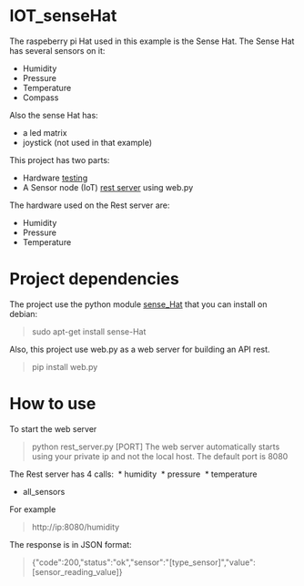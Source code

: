 # IOT_senseHat
The raspeberry pi Hat used in this example is the Sense Hat.
The Sense Hat has several sensors on it:
  * Humidity
  * Pressure
  * Temperature
  * Compass
  
Also the sense Hat has:
  * a led matrix
  * joystick (not used in that example)


This project has two parts:
  * Hardware [testing](https://github.com/TomasGiS/IOT_senseHat/tree/master/test) 
  * A Sensor node (IoT) [rest server](https://github.com/TomasGiS/IOT_senseHat/tree/master/rest_server) using web.py 

The hardware used on the Rest server are:
  * Humidity
  * Pressure
  * Temperature
  
  
# Project dependencies
The project use the python module [sense_Hat](http://pythonhosted.org/sense-hat/) that you can install on debian:
> sudo apt-get install sense-Hat

Also, this project use web.py as a web server for building an API rest.
> pip install web.py

# How to use
To start the web server
> python rest_server.py [PORT]
The web server automatically starts using your private ip and not the local host. The default port is 8080

The Rest server has 4 calls:
  * humidity
  * pressure
  * temperature
  * all_sensors
  
For example  
> http://ip:8080/humidity
  
The response is in JSON format:
> {"code":200,"status":"ok","sensor":"[type_sensor]","value":[sensor_reading_value]}

   

  
